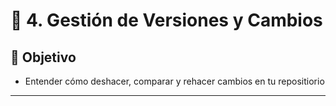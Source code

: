 # 🔁 4. Gestión de Versiones y Cambios

## 🎯 Objetivo
- Entender cómo deshacer, comparar y rehacer cambios en tu repositiorio  
---
